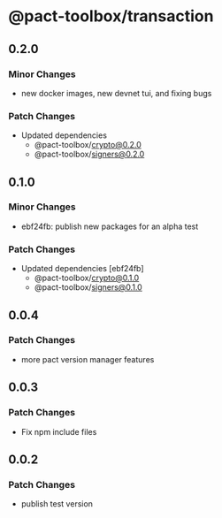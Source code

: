 # @pact-toolbox/transaction

## 0.2.0

### Minor Changes

- new docker images, new devnet tui, and fixing bugs

### Patch Changes

- Updated dependencies
  - @pact-toolbox/crypto@0.2.0
  - @pact-toolbox/signers@0.2.0

## 0.1.0

### Minor Changes

- ebf24fb: publish new packages for an alpha test

### Patch Changes

- Updated dependencies [ebf24fb]
  - @pact-toolbox/crypto@0.1.0
  - @pact-toolbox/signers@0.1.0

## 0.0.4

### Patch Changes

- more pact version manager features

## 0.0.3

### Patch Changes

- Fix npm include files

## 0.0.2

### Patch Changes

- publish test version
